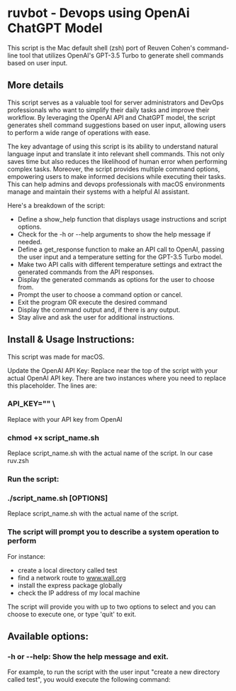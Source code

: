 # ruvbot - Devops using OpenAi ChatGPT Model
This script is the Mac default shell (zsh) port of Reuven Cohen's command-line tool that utilizes OpenAI's GPT-3.5 Turbo to generate shell commands based on user input. 

## More details
This script serves as a valuable tool for server administrators and DevOps professionals who want to simplify their daily tasks and improve their workflow. By leveraging the OpenAI API and ChatGPT model, the script generates shell command suggestions based on user input, allowing users to perform a wide range of operations with ease.

The key advantage of using this script is its ability to understand natural language input and translate it into relevant shell commands. This not only saves time but also reduces the likelihood of human error when performing complex tasks. Moreover, the script provides multiple command options, empowering users to make informed decisions while executing their tasks. This can help admins and devops professionals with macOS environments manage and maintain their systems with a helpful AI assistant. 

Here's a breakdown of the script:

* Define a show_help function that displays usage instructions and script options.
* Check for the -h or --help arguments to show the help message if needed.
* Define a get_response function to make an API call to OpenAI, passing the user input and a temperature setting for the GPT-3.5 Turbo model.
* Make two API calls with different temperature settings and extract the generated commands from the API responses.
* Display the generated commands as options for the user to choose from.
* Prompt the user to choose a command option or cancel.
* Exit the program OR execute the desired command
* Display the command output and, if there is any output.
* Stay alive and ask the user for additional instructions. 

## Install & Usage Instructions:

This script was made for macOS.

Update the OpenAI API Key: Replace <YOUR API KEY> near the top of the script with your actual OpenAI API key. There are two instances where you need to replace this placeholder. The lines are:

### API_KEY="<YOUR API KEY>" \  
Replace <YOUR API KEY> with your API key from OpenAI

### chmod +x script_name.sh  
Replace script_name.sh with the actual name of the script. In our case ruv.zsh

### Run the script:

### ./script_name.sh [OPTIONS]   
Replace script_name.sh with the actual name of the script.

### The script will prompt you to describe a system operation to perform
For instance: 

* create a local directory called test 
* find a network route to www.wall.org   
* install the express package globally
* check the IP address of my local machine

The script will provide you with up to two options to select and you can choose to execute one, or type 'quit' to exit. 

## Available options:

### -h or --help: Show the help message and exit.  
For example, to run the script with the user input "create a new directory called test", you would execute the following command:

